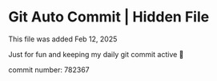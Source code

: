 # Git Auto Commit | Hidden File

This file was added Feb 12, 2025

Just for fun and keeping my daily git commit active 🤪

commit number: 782367
